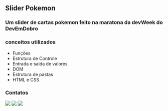 ## Slider Pokemon
### Um slider de cartas pokemon feito na maratona da devWeek do DevEmDobro

### conceitos utilizados
<ul>
    <li>Funções</li>
    <li>Estrutura de Controle</li>
    <li>Entrada e saida de valores</li>
    <li>DOM</li>
    <li>Estrutura de pastas</li>
    <li>HTML e CSS</li>
</ul>

### Contatos
<div>
<a href="https://instagram.com/otavio_mbarra" target="_blank"><img src="https://img.shields.io/badge/-Instagram-%23E4405F?style=for-the-badge&logo=instagram&logoColor=white" target="_blank"></a>
<a href = "mailto:otaviombarra@gmail.com"><img src="https://img.shields.io/badge/Gmail-D14836?style=for-the-badge&logo=gmail&logoColor=white" target="_blank"></a>
<a href="https://www.linkedin.com/in/otávio-barra-72879621b/" target="_blank"><img src="https://img.shields.io/badge/-LinkedIn-%230077B5?style=for-the-badge&logo=linkedin&logoColor=white" target="_blank"></a>   
</div>
